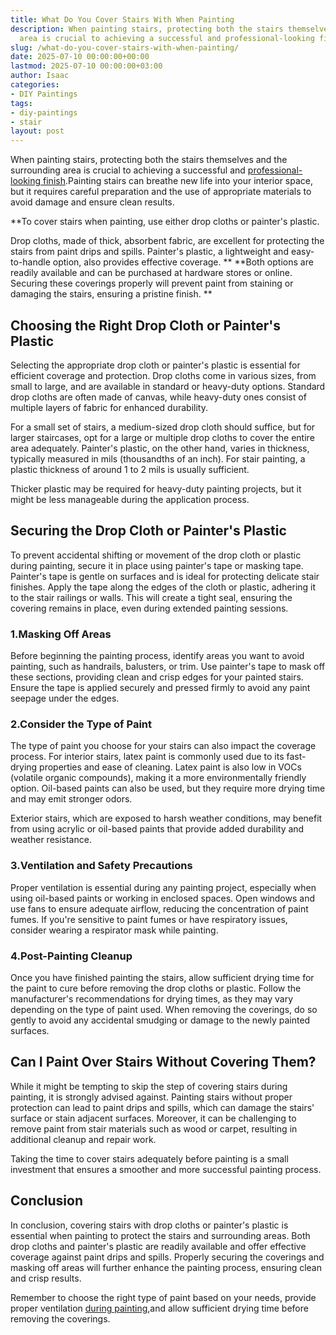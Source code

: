 ```yaml
---
title: What Do You Cover Stairs With When Painting
description: When painting stairs, protecting both the stairs themselves and the surrounding
  area is crucial to achieving a successful and professional-looking finish .
slug: /what-do-you-cover-stairs-with-when-painting/
date: 2025-07-10 00:00:00+00:00
lastmod: 2025-07-10 00:00:00+03:00
author: Isaac
categories:
- DIY Paintings
tags:
- diy-paintings
- stair
layout: post
---
```

When painting stairs, protecting both the stairs themselves and the surrounding area is crucial to achieving a successful and [professional-looking finish](https://pestpolicy.com/how-many-coats-of-paint-on-the-ceiling/).Painting stairs can breathe new life into your interior space, but it requires careful preparation and the use of appropriate materials to avoid damage and ensure clean results.

**To cover stairs when painting, use either drop cloths or painter's plastic.

Drop cloths, made of thick, absorbent fabric, are excellent for protecting the stairs from paint drips and spills. Painter's plastic, a lightweight and easy-to-handle option, also provides effective coverage. ** **Both options are readily available and can be purchased at hardware stores or online. Securing these coverings properly will prevent paint from staining or damaging the stairs, ensuring a pristine finish. **

##  **Choosing the Right Drop Cloth or Painter's Plastic**

Selecting the appropriate drop cloth or painter's plastic is essential for efficient coverage and protection. Drop cloths come in various sizes, from small to large, and are available in standard or heavy-duty options. Standard drop cloths are often made of canvas, while heavy-duty ones consist of multiple layers of fabric for enhanced durability.

For a small set of stairs, a medium-sized drop cloth should suffice, but for larger staircases, opt for a large or multiple drop cloths to cover the entire area adequately. Painter's plastic, on the other hand, varies in thickness, typically measured in mils (thousandths of an inch). For stair painting, a plastic thickness of around 1 to 2 mils is usually sufficient.

Thicker plastic may be required for heavy-duty painting projects, but it might be less manageable during the application process.

##  **Securing the Drop Cloth or Painter's Plastic**

To prevent accidental shifting or movement of the drop cloth or plastic during painting, secure it in place using painter's tape or masking tape. Painter's tape is gentle on surfaces and is ideal for protecting delicate stair finishes. Apply the tape along the edges of the cloth or plastic, adhering it to the stair railings or walls. This will create a tight seal, ensuring the covering remains in place, even during extended painting sessions.

###  1.**Masking Off Areas**

Before beginning the painting process, identify areas you want to avoid painting, such as handrails, balusters, or trim. Use painter's tape to mask off these sections, providing clean and crisp edges for your painted stairs. Ensure the tape is applied securely and pressed firmly to avoid any paint seepage under the edges.

###  2.**Consider the Type of Paint**

The type of paint you choose for your stairs can also impact the coverage process. For interior stairs, latex paint is commonly used due to its fast-drying properties and ease of cleaning. Latex paint is also low in VOCs (volatile organic compounds), making it a more environmentally friendly option. Oil-based paints can also be used, but they require more drying time and may emit stronger odors.

Exterior stairs, which are exposed to harsh weather conditions, may benefit from using acrylic or oil-based paints that provide added durability and weather resistance.

###  3.**Ventilation and Safety Precautions**

Proper ventilation is essential during any painting project, especially when using oil-based paints or working in enclosed spaces. Open windows and use fans to ensure adequate airflow, reducing the concentration of paint fumes. If you're sensitive to paint fumes or have respiratory issues, consider wearing a respirator mask while painting.

###  4.**Post-Painting Cleanup**

Once you have finished painting the stairs, allow sufficient drying time for the paint to cure before removing the drop cloths or plastic. Follow the manufacturer's recommendations for drying times, as they may vary depending on the type of paint used. When removing the coverings, do so gently to avoid any accidental smudging or damage to the newly painted surfaces.

##  **Can I Paint Over Stairs Without Covering Them?**

While it might be tempting to skip the step of covering stairs during painting, it is strongly advised against. Painting stairs without proper protection can lead to paint drips and spills, which can damage the stairs' surface or stain adjacent surfaces. Moreover, it can be challenging to remove paint from stair materials such as wood or carpet, resulting in additional cleanup and repair work.

Taking the time to cover stairs adequately before painting is a small investment that ensures a smoother and more successful painting process.

##  **Conclusion**

In conclusion, covering stairs with drop cloths or painter's plastic is essential when painting to protect the stairs and surrounding areas. Both drop cloths and painter's plastic are readily available and offer effective coverage against paint drips and spills. Properly securing the coverings and masking off areas will further enhance the painting process, ensuring clean and crisp results.

Remember to choose the right type of paint based on your needs, provide proper ventilation [during painting](https://pestpolicy.com/how-to-decorate-a-stairwell/),and allow sufficient drying time before removing the coverings.
